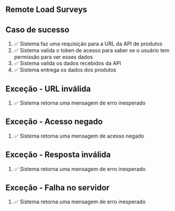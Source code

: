 ## Remote Load Surveys

## Caso de sucesso
1. ✅ Sistema faz uma requisição para a URL da API de produtos
2. ✅ Sistema valida o token de acesso para saber se o usuário tem permissão para ver esses dados
3. ✅ Sistema valida os dados recebidos da API
4. ✅ Sistema entrega os dados dos produtos

## Exceção - URL inválida
1. ✅ Sistema retorna uma mensagem de erro inesperado

## Exceção - Acesso negado
1. ✅ Sistema retorna uma mensagem de acesso negado

## Exceção - Resposta inválida
1. ✅ Sistema retorna uma mensagem de erro inesperado

## Exceção - Falha no servidor
1. ✅ Sistema retorna uma mensagem de erro inesperado